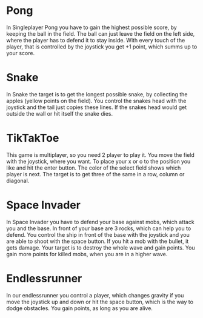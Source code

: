 # Pong
In Singleplayer Pong you have to gain the highest possible score, by keeping the ball in the field. The ball can just leave the field on the left side, where the player has to defend it to stay inside. With every touch of the player, that is controlled by the joystick you get +1 point, which summs up to your score.

# Snake
In Snake the target is to get the longest possible snake, by collecting the apples (yellow points on the field). You control the snakes head with the joystick and the tail just copies these lines. If the snakes head would get outside the wall or hit itself the snake dies.

# TikTakToe
This game is multiplayer, so you need 2 player to play it. You move the field with the joystick, where you want. To place your x or o to the position you like and hit the enter button. The color of the select field shows which player is next. The target is to get three of the same in a row, column or diagonal.

# Space Invader
In Space Invader you have to defend your base against mobs, which attack you and the base. In front of your base are 3 rocks, which can help you to defend. You control the ship in front of the base with the joystick and you are able to shoot with the space button. If you hit a mob with the bullet, it gets damage. Your target is to destroy the whole wave and gain points. You gain more points for killed mobs, when you are in a higher wave.

# Endlessrunner
In our endlessrunner you control a player, which changes gravity if you move the joystick up and down or hit the space button, which is the way to dodge obstacles. You gain points, as long as you are alive.